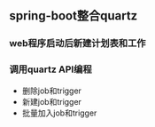 ## spring-boot整合quartz

### web程序启动后新建计划表和工作

### 调用quartz API编程
  * 删除job和trigger
  * 新建job和trigger
  * 批量加入job和trigger